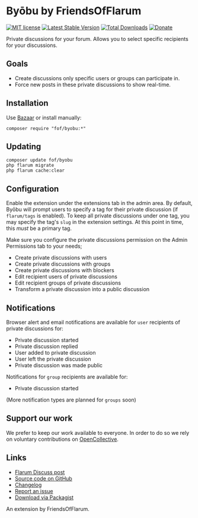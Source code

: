 # Byōbu by FriendsOfFlarum

[![MIT license](https://img.shields.io/badge/license-MIT-blue.svg)](https://github.com/FriendsOfFlarum/byobu/blob/master/LICENSE)
[![Latest Stable Version](https://img.shields.io/packagist/v/fof/byobu.svg)](https://packagist.org/packages/fof/byobu)
[![Total Downloads](https://img.shields.io/packagist/dt/fof/byobu.svg)](https://packagist.org/packages/fof/byobu)
[![Donate](https://img.shields.io/badge/opencollective-support-blue.svg)](https://opencollective.com/fof)

Private discussions for your forum. Allows you to select specific recipients for your discussions.

## Goals

- Create discussions only specific users or groups can participate in.
- Force new posts in these private discussions to show real-time.

## Installation

Use [Bazaar](https://discuss.flarum.org/d/5151-fof-bazaar-the-extension-marketplace) or install manually:

    composer require "fof/byobu:*"

## Updating

    composer update fof/byobu
    php flarum migrate
    php flarum cache:clear

## Configuration

Enable the extension under the extensions tab in the admin area. By default, Byōbu will prompt users to specify a tag for their private discussion (if `flarum/tags` is enabled). To keep all private discussions under one tag, you may specify the tag's `slug` in the extension settings. At this point in time, this *must* be a primary tag.

Make sure you configure the private discussions permission on the Admin Permissions tab to your needs;

- Create private discussions with users
- Create private discussions with groups
- Create private discussions with blockers
- Edit recipient users of private discussions
- Edit recipient groups of private discussions
- Transform a private discussion into a public discussion

## Notifications

Browser alert and email notifications are available for `user` recipients of private discussions for:

- Private discussion started
- Private discussion replied
- User added to private discussion
- User left the private discussion
- Private discussion was made public

Notifications for `group` recipients are available for:

- Private discussion started

(More notification types are planned for `groups` soon)

## Support our work

We prefer to keep our work available to everyone.
In order to do so we rely on voluntary contributions on [OpenCollective](https://opencollective.com/fof).

## Links

- [Flarum Discuss post](https://discuss.flarum.org/d/4762)
- [Source code on GitHub](https://github.com/FriendsOfFlarum/byobu)
- [Changelog](https://github.com/FriendsOfFlarum/byobu/blob/master/CHANGELOG.md)
- [Report an issue](https://github.com/FriendsOfFlarum/byobu/issues)
- [Download via Packagist](https://packagist.org/packages/fof/byobu)

An extension by FriendsOfFlarum.
